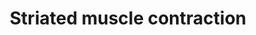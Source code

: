 ---
annotations:
- id: PW:0000004
  parent: regulatory pathway
  type: Pathway Ontology
  value: regulatory pathway
- id: CL:0000737
  parent: native cell
  type: Cell Type Ontology
  value: striated muscle cell
authors:
- MaintBot
- Mkutmon
- MirellaKalafati
- L Dupuis
- Eweitz
description: Muscle contraction is the process where muscle tissue is activated by
  a signal from the nervous system. In case of voluntary action the nervous signals
  are initiated from the brain by so called action potentials. With reflexes these
  potentials are coming directly from the spinal chord. Striated muscles are a group
  of muscles also called skeletal and cardiac muscle tissue.
last-edited: 2021-05-21
organisms:
- Bos taurus
redirect_from:
- /index.php/Pathway:WP969
- /instance/WP969
- /instance/WP969_r117620
revision: r117620
schema-jsonld:
- '@context': https://schema.org/
  '@id': https://wikipathways.github.io/pathways/WP969.html
  '@type': Dataset
  creator:
    '@type': Organization
    name: WikiPathways
  description: Muscle contraction is the process where muscle tissue is activated
    by a signal from the nervous system. In case of voluntary action the nervous signals
    are initiated from the brain by so called action potentials. With reflexes these
    potentials are coming directly from the spinal chord. Striated muscles are a group
    of muscles also called skeletal and cardiac muscle tissue.
  keywords:
  - ACTA1
  - ACTA2
  - ACTC1
  - ACTG1
  - ACTN2
  - ACTN3
  - ACTN4
  - DES
  - DMD
  - MYBPC1
  - MYBPC2
  - MYBPC3
  - MYH7
  - MYHC-EMBRYONIC
  - MYHC-FETAL
  - MYL1
  - MYL2
  - MYL3
  - MYL4
  - MYL9
  - MYOM1
  - NEB
  - TCAP
  - TMOD1
  - TNNC1
  - TNNC2
  - TNNI1
  - TNNI2
  - TNNI3
  - TNNT1
  - TNNT2
  - TNNT3
  - TPM2
  - TPM3
  - TPM4
  - TTN
  - VIM
  license: CC0
  name: Striated muscle contraction
seo: CreativeWork
title: Striated muscle contraction
wpid: WP969
---